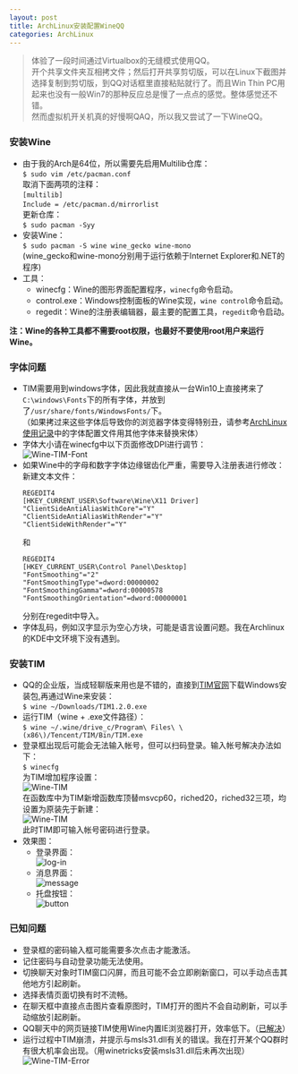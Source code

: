 ```yaml
---
layout: post
title: ArchLinux安装配置WineQQ
categories: ArchLinux
---
```


> 体验了一段时间通过Virtualbox的无缝模式使用QQ。  
> 开个共享文件夹互相拷文件；然后打开共享剪切版，可以在Linux下截图并选择复制到剪切版，到QQ对话框里直接粘贴就行了。而且Win Thin PC用起来也没有一般Win7的那种反应总是慢了一点点的感觉。整体感觉还不错。  
> 然而虚拟机开关机真的好慢啊QAQ，所以我又尝试了一下WineQQ。  

<!-- more -->

### 安装Wine
* 由于我的Arch是64位，所以需要先启用Multilib仓库：  
  `$ sudo vim /etc/pacman.conf`  
  取消下面两项的注释：  
  `[multilib]`  
  `Include = /etc/pacman.d/mirrorlist`  
  更新仓库：  
  `$ sudo pacman -Syy`  
* 安装Wine：  
  `$ sudo pacman -S wine wine_gecko wine-mono`  
  (wine_gecko和wine-mono分别用于运行依赖于Internet Explorer和.NET的程序)  
* 工具：  
  * winecfg：Wine的图形界面配置程序，`winecfg`命令启动。  
  * control.exe：Windows控制面板的Wine实现，`wine control`命令启动。  
  * regedit：Wine的注册表编辑器，最主要的配置工具，`regedit`命令启动。  

**注：Wine的各种工具都不需要root权限，也最好不要使用root用户来运行Wine。**

### 字体问题
* TIM需要用到windows字体，因此我就直接从一台Win10上直接拷来了`C:\windows\Fonts`下的所有字体，并放到了`/usr/share/fonts/WindowsFonts/`下。  
  （如果拷过来这些字体后导致你的浏览器字体变得特别丑，请参考[ArchLinux使用记录](https://whoisnian.com/2017/04/07/ArchLinux%E4%BD%BF%E7%94%A8%E8%AE%B0%E5%BD%95/)中的字体配置文件用其他字体来替换宋体）  
* 字体大小请在winecfg中以下页面修改DPI进行调节：  
  ![Wine-TIM-Font](/public/image/wine_font.png)
* 如果Wine中的字母和数字字体边缘锯齿化严重，需要导入注册表进行修改：
  新建文本文件：  
  ```
  REGEDIT4
  [HKEY_CURRENT_USER\Software\Wine\X11 Driver]
  "ClientSideAntiAliasWithCore"="Y"
  "ClientSideAntiAliasWithRender"="Y"
  "ClientSideWithRender"="Y"
  ```
  和  
  ```
  REGEDIT4
  [HKEY_CURRENT_USER\Control Panel\Desktop]
  "FontSmoothing"="2"
  "FontSmoothingType"=dword:00000002
  "FontSmoothingGamma"=dword:00000578
  "FontSmoothingOrientation"=dword:00000001
  ```
  分别在regedit中导入。  
* 字体乱码，例如汉字显示为空心方块，可能是语言设置问题。我在Archlinux的KDE中文环境下没有遇到。

### 安装TIM
* QQ的企业版，当成轻聊版来用也是不错的，直接到[TIM官网](http://tim.qq.com)下载Windows安装包,再通过Wine来安装：  
  `$ wine ~/Downloads/TIM1.2.0.exe`  
* 运行TIM（wine + .exe文件路径）：  
  `$ wine ~/.wine/drive_c/Program\ Files\ \(x86\)/Tencent/TIM/Bin/TIM.exe`  
* 登录框出现后可能会无法输入帐号，但可以扫码登录。输入帐号解决办法如下：  
  `$ winecfg`  
  为TIM增加程序设置：  
  ![Wine-TIM](/public/image/wine_tim_1.png)  
  在函数库中为TIM新增函数库顶替msvcp60，riched20，riched32三项，均设置为原装先于新建：  
  ![Wine-TIM](/public/image/wine_tim_2.png)  
  此时TIM即可输入帐号密码进行登录。  
* 效果图：  
  * 登录界面：  
  ![log-in](/public/image/wine_tim_show1.png)
  * 消息界面：  
  ![message](/public/image/wine_tim_show2.png)
  * 托盘按钮：  
  ![button](/public/image/wine_tim_bar.png)

### 已知问题
* 登录框的密码输入框可能需要多次点击才能激活。  
* 记住密码与自动登录功能无法使用。  
* 切换聊天对象时TIM窗口闪屏，而且可能不会立即刷新窗口，可以手动点击其他地方引起刷新。  
* 选择表情页面切换有时不流畅。  
* 在聊天框中直接点击图片查看原图时，TIM打开的图片不会自动刷新，可以手动缩放引起刷新。  
* QQ聊天中的网页链接TIM使用Wine内置IE浏览器打开，效率低下。（[已解决](/2017/08/14/设置Wine调用Linux浏览器代替内置IE/)）  
* 运行过程中TIM崩溃，并提示与msls31.dll有关的错误。我在打开某个QQ群时有很大机率会出现。（用winetricks安装msls31.dll后未再次出现）  
  ![Wine-TIM-Error](/public/image/wine_tim_error.png)
